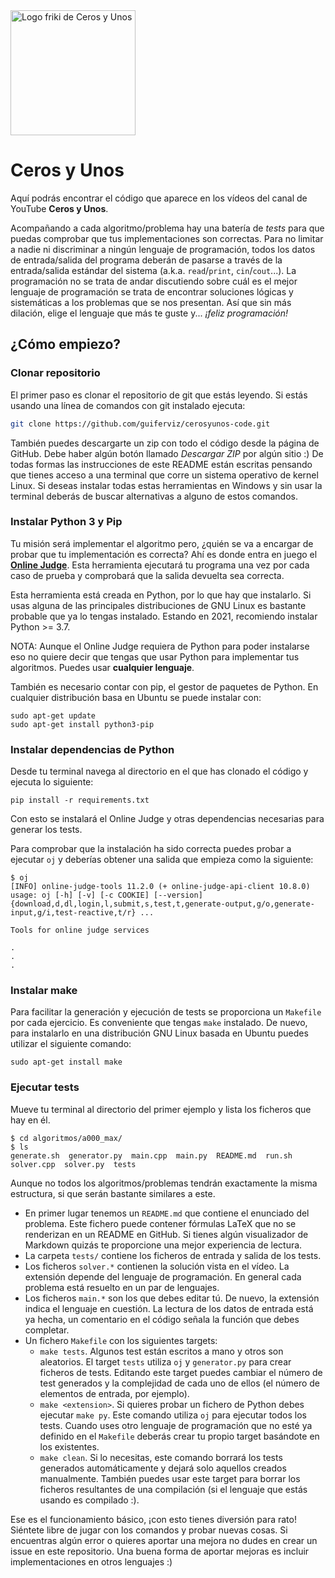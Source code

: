 <img width="200" alt="Logo friki de Ceros y Unos" src="https://guiferviz.com/cerosyunos/assets/logo.png">

# Ceros y Unos

Aquí podrás encontrar el código que aparece en los vídeos del canal de YouTube
**Ceros y Unos**.

Acompañando a cada algoritmo/problema hay una batería de *tests* para que puedas
comprobar que tus implementaciones son correctas.
Para no limitar a nadie ni discriminar a ningún lenguaje de programación,
todos los datos de entrada/salida del programa deberán de pasarse a través de
la entrada/salida estándar del sistema (a.k.a. `read`/`print`, `cin`/`cout`...).
La programación no se trata de andar discutiendo sobre cuál es el mejor
lenguaje de programación se trata de encontrar soluciones lógicas y sistemáticas
a los problemas que se nos presentan.
Así que sin más dilación, elige el lenguaje que más te guste y...
*¡feliz programación!*


## ¿Cómo empiezo?

### Clonar repositorio

El primer paso es clonar el repositorio de git que estás leyendo.
Si estás usando una línea de comandos con git instalado ejecuta:

```sh
git clone https://github.com/guiferviz/cerosyunos-code.git
```

También puedes descargarte un zip con todo el código desde la página de GitHub.
Debe haber algún botón llamado *Descargar ZIP* por algún sitio :)
De todas formas las instrucciones de este README están escritas pensando que
tienes acceso a una terminal que corre un sistema operativo de kernel Linux.
Si deseas instalar todas estas herramientas en Windows y sin usar la terminal
deberás de buscar alternativas a alguno de estos comandos.


### Instalar Python 3 y Pip

Tu misión será implementar el algoritmo pero, ¿quién se va a encargar de probar
que tu implementación es correcta?
Ahí es donde entra en juego el
[**Online Judge**](https://github.com/online-judge-tools/oj).
Esta herramienta ejecutará tu programa una vez por cada caso de prueba y
comprobará que la salida devuelta sea correcta.

Esta herramienta está creada en Python, por lo que hay que instalarlo.
Si usas alguna de las principales distribuciones de GNU Linux es bastante
probable que ya lo tengas instalado.
Estando en 2021, recomiendo instalar Python >= 3.7.

NOTA: Aunque el Online Judge requiera de Python para poder instalarse eso no
quiere decir que tengas que usar Python para implementar tus algoritmos.
Puedes usar **cualquier lenguaje**.

También es necesario contar con pip, el gestor de paquetes de Python.
En cualquier distribución basa en Ubuntu se puede instalar con:

```
sudo apt-get update
sudo apt-get install python3-pip
```


### Instalar dependencias de Python

Desde tu terminal navega al directorio en el que has clonado el código y
ejecuta lo siguiente:

```
pip install -r requirements.txt
```

Con esto se instalará el Online Judge y otras dependencias necesarias para
generar los tests.

Para comprobar que la instalación ha sido correcta puedes probar a ejecutar
`oj` y deberías obtener una salida que empieza como la siguiente:

```
$ oj
[INFO] online-judge-tools 11.2.0 (+ online-judge-api-client 10.8.0)
usage: oj [-h] [-v] [-c COOKIE] [--version] {download,d,dl,login,l,submit,s,test,t,generate-output,g/o,generate-input,g/i,test-reactive,t/r} ...

Tools for online judge services

.
.
.
```


### Instalar make

Para facilitar la generación y ejecución de tests se proporciona un `Makefile`
por cada ejercicio.
Es conveniente que tengas `make` instalado.
De nuevo, para instalarlo en una distribución GNU Linux basada en Ubuntu puedes
utilizar el siguiente comando:

```
sudo apt-get install make
```


### Ejecutar tests

Mueve tu terminal al directorio del primer ejemplo y lista los ficheros que hay
en él.

```
$ cd algoritmos/a000_max/
$ ls
generate.sh  generator.py  main.cpp  main.py  README.md  run.sh  solver.cpp  solver.py  tests
```

Aunque no todos los algoritmos/problemas tendrán exactamente la misma
estructura, si que serán bastante similares a este.

* En primer lugar tenemos un `README.md` que contiene el enunciado del problema.
Este fichero puede contener fórmulas LaTeX que no se renderizan en un README en
GitHub.
Si tienes algún visualizador de Markdown quizás te proporcione una mejor
experiencia de lectura.
* La carpeta `tests/` contiene los ficheros de entrada y salida de los tests.
* Los ficheros `solver.*` contienen la solución vista en el vídeo.
La extensión depende del lenguaje de programación.
En general cada problema está resuelto en un par de lenguajes.
* Los ficheros `main.*` son los que debes editar tú.
De nuevo, la extensión indica el lenguaje en cuestión.
La lectura de los datos de entrada está ya hecha, un comentario en el código
señala la función que debes completar.
* Un fichero `Makefile` con los siguientes targets:
  * `make tests`.
Algunos test están escritos a mano y otros son aleatorios.
El target `tests` utiliza `oj` y `generator.py` para crear ficheros de tests.
Editando este target puedes cambiar el número de test generados y la complejidad
de cada uno de ellos (el número de elementos de entrada, por ejemplo).
  * `make <extension>`.
Si quieres probar un fichero de Python debes ejecutar `make py`.
Este comando utiliza `oj` para ejecutar todos los tests.
Cuando uses otro lenguaje de programación que no esté ya definido en el
`Makefile` deberás crear tu propio target basándote en los existentes.
  * `make clean`.
Si lo necesitas, este comando borrará los tests generados automáticamente y
dejará solo aquellos creados manualmente.
También puedes usar este target para borrar los ficheros resultantes de una
compilación (si el lenguaje que estás usando es compilado :).

Ese es el funcionamiento básico, ¡con esto tienes diversión para rato!
Siéntete libre de jugar con los comandos y probar nuevas cosas.
Si encuentras algún error o quieres aportar una mejora no dudes en crear un
issue en este repositorio.
Una buena forma de aportar mejoras es incluir implementaciones en otros
lenguajes :)
